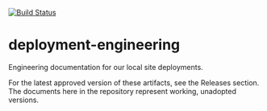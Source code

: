 [![Build Status](https://travis-ci.org/memhamwan/deployment-engineering.svg?branch=master)](https://travis-ci.org/memhamwan/deployment-engineering)
# deployment-engineering
Engineering documentation for our local site deployments.

For the latest approved version of these artifacts, see the Releases section. The documents here in the repository represent working, unadopted versions.
